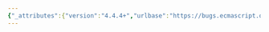 ```yaml
---
{"_attributes":{"version":"4.4.4+","urlbase":"https://bugs.ecmascript.org/","maintainer":"dherman@mozilla.com"},"bug":{"bug_id":2010,"creation_ts":"2013-09-30 22:56:00 -0700","short_desc":"22.2.3.32: \"the this\"","delta_ts":"2014-05-06 16:44:35 -0700","product":"Draft for 6th Edition","component":"editorial issue","version":"Rev 21: November 8, 2013 Draft","rep_platform":"All","op_sys":"All","bug_status":"RESOLVED","resolution":"FIXED","priority":"Normal","bug_severity":"minor","everconfirmed":true,"reporter":{"uid":"jmdyck","name":"Michael Dyck"},"assigned_to":{"uid":"allen","name":"Allen Wirfs-Brock"},"long_desc":[{"commentid":5745,"comment_count":0,"who":{"uid":"jmdyck","name":"Michael Dyck"},"bug_when":"2013-09-30 22:56:22 -0700","thetext":"In 22.2.3.32 \"get %TypedArray%.prototype [ @@toStringTag ]\",\nstep 1 says:\n    Let O be the this.\n\nInsert \"value\" before the period."},{"commentid":5784,"comment_count":1,"who":{"uid":"allen","name":"Allen Wirfs-Brock"},"bug_when":"2013-10-01 16:47:11 -0700","thetext":"fixed in rev20 editor's draft"},{"commentid":6161,"comment_count":2,"who":{"uid":"allen","name":"Allen Wirfs-Brock"},"bug_when":"2013-10-29 09:46:47 -0700","thetext":"fixed in rev20 draft, Oct. 28, 2013"},{"commentid":6650,"comment_count":3,"who":{"uid":"jmdyck","name":"Michael Dyck"},"bug_when":"2013-11-10 19:36:59 -0800","thetext":"You changed it to:\n    Let O be the this.value.\n\nChange the first period to a space."},{"commentid":7863,"comment_count":4,"who":{"uid":"allen","name":"Allen Wirfs-Brock"},"bug_when":"2014-04-19 17:55:07 -0700","thetext":"fixed in rev24 editor's draft"},{"commentid":7972,"comment_count":5,"who":{"uid":"jmdyck","name":"Michael Dyck"},"bug_when":"2014-04-29 16:24:01 -0700","thetext":"confirmed fixed"},{"commentid":8185,"comment_count":6,"who":{"uid":"allen","name":"Allen Wirfs-Brock"},"bug_when":"2014-05-06 16:44:35 -0700","thetext":"fixed in rev24"}]}}
---
```

